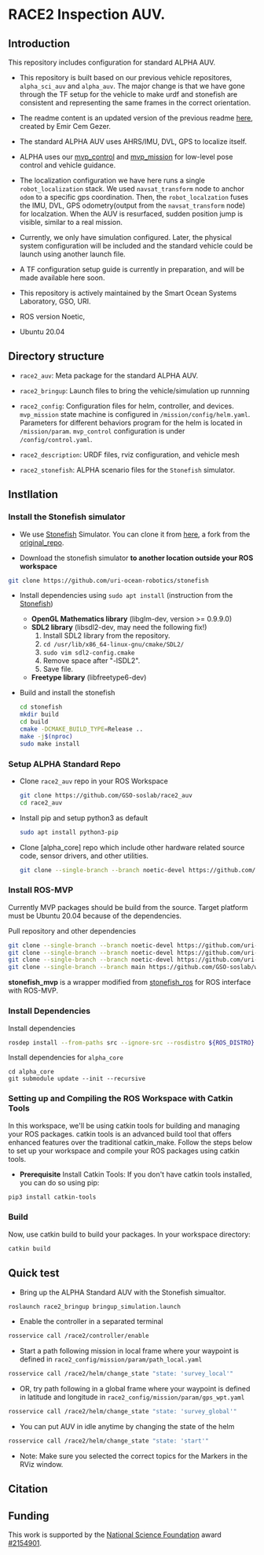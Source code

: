 # RACE2 Inspection AUV.

## Introduction
This repository includes configuration for standard ALPHA AUV.
- This repository is built based on our previous vehicle repositores, `alpha_sci_auv` and `alpha_auv`. The major change is that we have gone through the TF setup for the vehicle to make urdf and stonefish are consistent and representing the same frames in the correct orientation.
- The readme content is an updated version of the previous readme [here](https://github.com/uri-ocean-robotics/alpha_sci_auv), created by Emir Cem Gezer.
- The standard ALPHA AUV uses AHRS/IMU, DVL, GPS to localize itself.
- ALPHA uses our [mvp_control](https://github.com/uri-ocean-robotics/mvp_control) and [mvp_mission](https://github.com/uri-ocean-robotics/mvp_mission) for low-level pose control and vehicle guidance.
- The localization configuration we have here runs a single `robot_localization` stack. We used `navsat_transform` node to anchor `odom` to a specific gps coordination. Then, the `robot_localzation` fuses the IMU, DVL, GPS odometry(output from the `navsat_transform` node) for localzation. When the AUV is resurfaced, sudden position jump is visible, similar to a real mission.
- Currently, we only have simulation configured. Later, the physical system configuration will be included and the standard vehicle could be launch using another launch file.
- A TF configuration setup guide is currently in preparation, and will be made available here soon.
- This repository is actively maintained by the Smart Ocean Systems Laboratory, GSO, URI.


- ROS version Noetic,
- Ubuntu 20.04


## Directory structure
- `race2_auv`: Meta package for the standard ALPHA AUV.

- `race2_bringup`: Launch files to bring the vehicle/simulation up runnning

- `race2_config`: Configuration files for helm, controller, and devices. `mvp_mission` state machine is configured in `/mission/config/helm.yaml`. Parameters for different behaviors program for the helm is located in `/mission/param`. `mvp_control` configuration is under `/config/control.yaml`.

- `race2_description`: URDF files, rviz configuration, and vehicle mesh

- `race2_stonefish`: ALPHA scenario files for the `Stonefish` simulator.


## Instllation

### Install the Stonefish simulator
- We use [Stonefish](https://stonefish.readthedocs.io/en/latest/install.html) Simulator. You can clone it from [here](https://github.com/uri-ocean-robotics/stonefish), a fork from the [original_repo](https://github.com/patrykcieslak/stonefish).

- Download the stonefish simulator **to another location outside your ROS workspace**
```bash
git clone https://github.com/uri-ocean-robotics/stonefish
```

- Install dependencies using `sudo apt install` (instruction from the [Stonefish](https://github.com/patrykcieslak/stonefish))
    * **OpenGL Mathematics library** (libglm-dev, version >= 0.9.9.0)
    * **SDL2 library** (libsdl2-dev, may need the following fix!)
        1. Install SDL2 library from the repository.
        2. `cd /usr/lib/x86_64-linux-gnu/cmake/SDL2/`
        3. `sudo vim sdl2-config.cmake`
        4. Remove space after "-lSDL2".
        5. Save file.
    * **Freetype library** (libfreetype6-dev)

- Build and install the stonefish
    ```bash
    cd stonefish
    mkdir build
    cd build
    cmake -DCMAKE_BUILD_TYPE=Release ..
    make -j$(nproc)
    sudo make install
    ```


### Setup ALPHA Standard Repo
- Clone `race2_auv` repo in your ROS Workspace
    ```bash
    git clone https://github.com/GSO-soslab/race2_auv
    cd race2_auv
    ```

- Install pip and setup python3 as default
    ```bash
    sudo apt install python3-pip
    ```

- Clone [alpha_core] repo which include other hardware related source code, sensor drivers, and other utilities.

    ```bash
    git clone --single-branch --branch noetic-devel https://github.com/uri-ocean-robotics/alpha_core.git
    ```

### Install ROS-MVP 
Currently MVP packages should be build from the source.
Target platform must be Ubuntu 20.04 because of the dependencies.

Pull repository and other dependencies
```bash
git clone --single-branch --branch noetic-devel https://github.com/uri-ocean-robotics/mvp_msgs
git clone --single-branch --branch noetic-devel https://github.com/uri-ocean-robotics/mvp_control
git clone --single-branch --branch noetic-devel https://github.com/uri-ocean-robotics/mvp_mission
git clone --single-branch --branch main https://github.com/GSO-soslab/world_of_stonefish.git
```
**stonefish_mvp** is a wrapper modified from [stonefish_ros](https://github.com/patrykcieslak/stonefish_ros) for ROS interface with ROS-MVP.

### Install Dependencies

Install dependencies
```bash
rosdep install --from-paths src --ignore-src --rosdistro ${ROS_DISTRO} -y
```
Install dependencies for `alpha_core`
```
cd alpha_core
git submodule update --init --recursive
```

### Setting up and Compiling the ROS Workspace with Catkin Tools

In this workspace, we'll be using catkin tools for building and managing your ROS packages. catkin tools is an advanced build tool that offers enhanced features over the traditional catkin_make. Follow the steps below to set up your workspace and compile your ROS packages using catkin tools.

* **Prerequisite**
Install Catkin Tools: If you don't have catkin tools installed, you can do so using pip:

```bash
pip3 install catkin-tools
```
### Build

Now, use catkin build to build your packages. In your workspace directory:

```bash
catkin build
```

## Quick test
- Bring up the ALPHA Standard AUV with the Stonefish simualtor.

```bash
roslaunch race2_bringup bringup_simulation.launch
```

- Enable the controller in a separated terminal
```bash
rosservice call /race2/controller/enable
```

- Start a path following mission in local frame where your waypoint is defined in `race2_config/mission/param/path_local.yaml`

```bash
rosservice call /race2/helm/change_state "state: 'survey_local'"
```

- OR, try path following in a global frame where your waypoint is defined in latitude and longitude in `race2_config/mission/param/gps_wpt.yaml`

```bash
rosservice call /race2/helm/change_state "state: 'survey_global'"
```

- You can put AUV in idle anytime by changing the state of the helm

```bash
rosservice call /race2/helm/change_state "state: 'start'"
```

- Note: Make sure you selected the correct topics for the Markers in the RViz window.


## Citation



## Funding
This work is supported by the [National Science Foundation](https://www.nsf.gov/) award [#2154901](https://www.nsf.gov/awardsearch/showAward?AWD_ID=2154901&HistoricalAwards=false).
